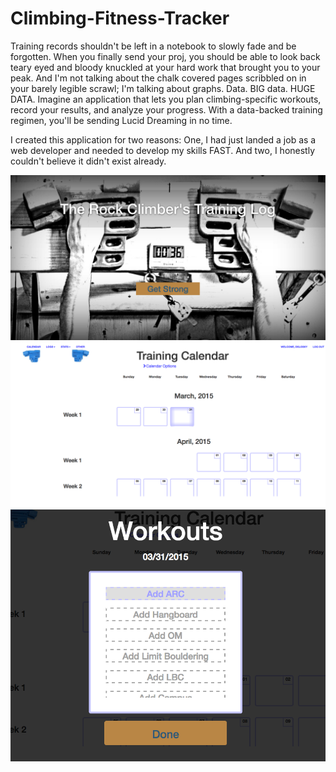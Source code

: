 # Climbing-Fitness-Tracker
Training records shouldn't be left in a notebook to slowly fade and be forgotten. When you finally send your proj, you should be able to look back teary eyed and bloody knuckled at your hard work that brought you to your peak. And I'm not talking about the chalk covered pages scribbled on in your barely legible scrawl; I'm talking about graphs. Data. BIG data. HUGE DATA. Imagine an application that lets you plan climbing-specific workouts, record your results, and analyze your progress. With a data-backed training regimen, you'll be sending Lucid Dreaming in no time.

I created this application for two reasons: One, I had just landed a job as a web developer and needed to develop my skills FAST. And two, I honestly couldn't believe it didn't exist already.

![Landing Page](/Images/homepage.png)
![Training Calendar](/Images/calendar.png)
![Workouts List](/Images/workouts.png)

